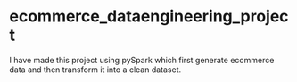 # ecommerce_dataengineering_project
I have made this project using pySpark which first generate ecommerce data and then transform it into a clean dataset.
